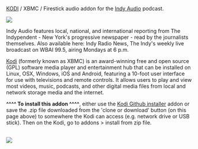 <a href="kodi.tv">KODI<a> / XBMC / Firestick audio addon for the <a href="https://indypendent.org/">Indy Audio</a> podcast.<br>

<img src="https://i1.sndcdn.com/avatars-000302981120-2tx5ou-original.jpg"><br>

Indy Audio features local, national, and international reporting from The Indypendent - New York's progressive newspaper - read by the journalists themselves. Also available here: Indy Radio News, The Indy's weekly live broadcast on WBAI 99.5, airing Mondays at 6 p.m.<br>

<a href="www.kodi.tv">Kodi</a> (formerly known as XBMC) is an award-winning free and open source (GPL) software media player and entertainment hub that can be installed on Linux, OSX, Windows, iOS and Android, featuring a 10-foot user interface for use with televisions and remote controls. It allows users to play and view most videos, music, podcasts, and other digital media files from local and network storage media and the internet.<br>

<b>^^^^ To install this addon ^^^^</b>, either use the <a href="https://www.tvaddons.co/github-browser-kodi/">Kodi Github installer</a> addon or save the .zip file downloaded from the 'clone or download' button (on this page above) to somewhere the Kodi can access (e.g. network drive or USB stick). Then on the Kodi, go to addons > install from zip file.<br>

<br><a href="http://www.kodi.tv"><img src="https://kodi.tv/sites/default/files/page/field_image/about--devices.jpg">
